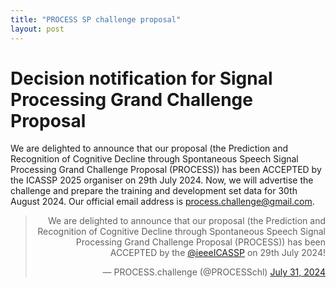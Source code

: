 ```yaml
---
title: "PROCESS SP challenge proposal"
layout: post
---
```



# Decision notification for Signal Processing Grand Challenge Proposal 

We are delighted to announce that our proposal (the Prediction and Recognition of Cognitive Decline through Spontaneous Speech Signal Processing Grand Challenge Proposal (PROCESS)) has been ACCEPTED by the ICASSP 2025 organiser on 29th July 2024. Now, we will advertise the challenge and prepare the training and development set data for 30th August 2024. Our official email address is [process.challenge@gmail.com](mailto:process.challenge@gmail.com). 


<blockquote class="twitter-tweet" align="right"><p lang="en" dir="ltr">We are delighted to announce that our proposal (the Prediction and Recognition of Cognitive Decline through Spontaneous Speech Signal Processing Grand Challenge Proposal (PROCESS)) has been ACCEPTED by the <a href="https://twitter.com/ieeeICASSP?ref_src=twsrc%5Etfw">@ieeeICASSP</a> on 29th July 2024!</p>&mdash; PROCESS.challenge (@PROCESSchl) <a href="https://twitter.com/PROCESSchl/status/1818658912695968190?ref_src=twsrc%5Etfw">July 31, 2024</a> </blockquote> <script async src="https://platform.twitter.com/widgets.js" charset="utf-8"></script>